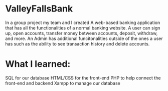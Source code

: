 # ValleyFallsBank
In a group project my team and I created A web-based banking application that has all the functionalities of a normal banking website. A user can sign up, open accounts, transfer money between accounts, deposit, withdraw, and more. An Admin has additional funcitonalities outside of the ones a user has such as the ability to see transaction history and delete accounts.

<h1>What I learned:</h1>
SQL for our database
HTML/CSS for the front-end
PHP to help connect the front-end and backend
Xampp to manage our database
